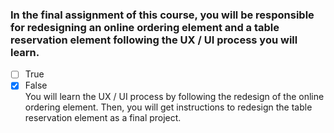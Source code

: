 ### In the final assignment of this course, you will be responsible for redesigning an online ordering element and a table reservation element following the UX / UI process you will learn. ​

- [ ] True
- [x] False <br>
      You will learn the UX / UI process by following the redesign of the online ordering element. Then, you will get instructions to redesign the table reservation element as a final project. ​

